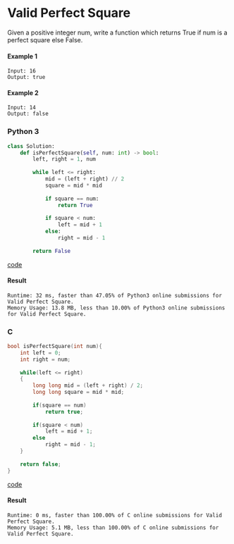 # Valid Perfect Square
Given a positive integer num, write a function which returns True if num is a perfect square else False.

#### Example 1
```
Input: 16
Output: true
```

#### Example 2
```
Input: 14
Output: false
```

### Python 3
```python
class Solution:
    def isPerfectSquare(self, num: int) -> bool:
        left, right = 1, num
        
        while left <= right:
            mid = (left + right) // 2
            square = mid * mid
            
            if square == num:
                return True
            
            if square < num:
                left = mid + 1
            else:
                right = mid - 1
        
        return False
```
[code](Python%203/367.py)

#### Result
```
Runtime: 32 ms, faster than 47.05% of Python3 online submissions for Valid Perfect Square.
Memory Usage: 13.8 MB, less than 10.00% of Python3 online submissions for Valid Perfect Square.
```

### C
```C
bool isPerfectSquare(int num){
    int left = 0;
    int right = num;
    
    while(left <= right)
    {
        long long mid = (left + right) / 2;
        long long square = mid * mid;
        
        if(square == num)
            return true;
        
        if(square < num)
            left = mid + 1;
        else
            right = mid - 1;
    }
    
    return false;
}
```
[code](C/367.c)

#### Result
```
Runtime: 0 ms, faster than 100.00% of C online submissions for Valid Perfect Square.
Memory Usage: 5.1 MB, less than 100.00% of C online submissions for Valid Perfect Square.
```
